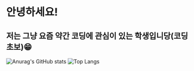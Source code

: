 # 안녕하세요!

## 저는 그냥 요즘 약간 코딩에 관심이 있는 학생입니당(코딩 초보)😁



![Anurag's GitHub stats](https://github-readme-stats.vercel.app/api?username=TopPex1&show_icons=true&theme=radical)     ![Top Langs](https://github-readme-stats.vercel.app/api/top-langs/?username=TopPex1&langs_count=8)



